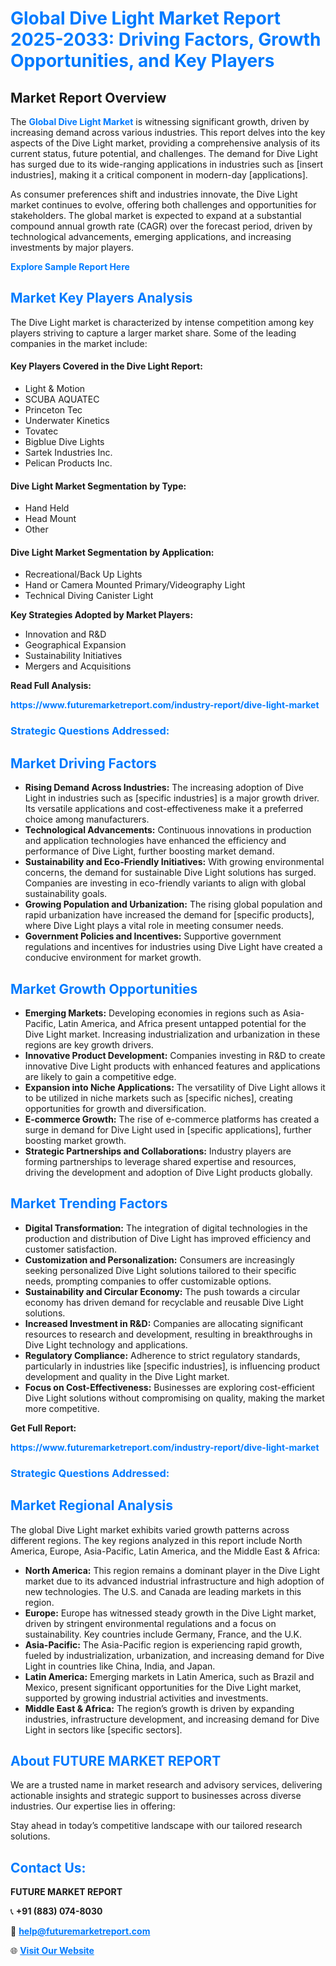 <h1 style="color: #007BFF;">Global Dive Light Market Report 2025-2033: Driving Factors, Growth Opportunities, and Key Players</h1>

<section id="overview">
<h2>Market Report Overview</h2>
<p>The <a href="https://www.futuremarketreport.com/industry-report/dive-light-market" style="color: #007BFF; text-decoration: none;"><strong>Global Dive Light Market</strong></a> is witnessing significant growth, driven by increasing demand across various industries. This report delves into the key aspects of the Dive Light market, providing a comprehensive analysis of its current status, future potential, and challenges. The demand for Dive Light has surged due to its wide-ranging applications in industries such as [insert industries], making it a critical component in modern-day [applications].</p>
<p>As consumer preferences shift and industries innovate, the Dive Light market continues to evolve, offering both challenges and opportunities for stakeholders. The global market is expected to expand at a substantial compound annual growth rate (CAGR) over the forecast period, driven by technological advancements, emerging applications, and increasing investments by major players.</p>
</section>

<section id="overview">
<p><a href="https://www.futuremarketreport.com/request-sample/reportId=116144" style="color: #007BFF; text-decoration: none;"><strong>Explore Sample Report Here</strong></a></p>
</section>

<section id="key-players">
<h2 style="color: #007BFF;">Market Key Players Analysis</h2>
<p>The Dive Light market is characterized by intense competition among key players striving to capture a larger market share. Some of the leading companies in the market include:</p>
<h4>Key Players Covered in the Dive Light Report:</h4>
<ul><li>Light &amp; Motion</li><li>SCUBA AQUATEC</li><li>Princeton Tec</li><li>Underwater Kinetics</li><li>Tovatec</li><li>Bigblue Dive Lights</li><li>Sartek Industries Inc.</li><li>Pelican Products Inc.</li></ul>
<h4>Dive Light Market Segmentation by Type:</h4>
<ul><li>Hand Held</li><li>Head Mount</li><li>Other</li></ul>

<h4>Dive Light Market Segmentation by Application:</h4>
<ul><li>Recreational/Back Up Lights</li><li>Hand or Camera Mounted Primary/Videography Light</li><li>Technical Diving Canister Light</li></ul>
<p><strong>Key Strategies Adopted by Market Players:</strong></p>
<ul>
<li>Innovation and R&D</li>
<li>Geographical Expansion</li>
<li>Sustainability Initiatives</li>
<li>Mergers and Acquisitions</li>
</ul>
</section>

<section>
<p><strong>Read Full Analysis: </strong></p><a href="https://www.futuremarketreport.com/industry-report/dive-light-market" style="color: #007BFF; text-decoration: none;"><strong>https://www.futuremarketreport.com/industry-report/dive-light-market</strong></a>
<h3 style="color: #007BFF;">Strategic Questions Addressed:</h3>
</section>

<section id="driving-factors">
<h2 style="color: #007BFF;">Market Driving Factors</h2>
<ul>
<li><strong>Rising Demand Across Industries:</strong> The increasing adoption of Dive Light in industries such as [specific industries] is a major growth driver. Its versatile applications and cost-effectiveness make it a preferred choice among manufacturers.</li>
<li><strong>Technological Advancements:</strong> Continuous innovations in production and application technologies have enhanced the efficiency and performance of Dive Light, further boosting market demand.</li>
<li><strong>Sustainability and Eco-Friendly Initiatives:</strong> With growing environmental concerns, the demand for sustainable Dive Light solutions has surged. Companies are investing in eco-friendly variants to align with global sustainability goals.</li>
<li><strong>Growing Population and Urbanization:</strong> The rising global population and rapid urbanization have increased the demand for [specific products], where Dive Light plays a vital role in meeting consumer needs.</li>
<li><strong>Government Policies and Incentives:</strong> Supportive government regulations and incentives for industries using Dive Light have created a conducive environment for market growth.</li>
</ul>
</section>

<section id="growth-opportunities">
<h2 style="color: #007BFF;">Market Growth Opportunities</h2>
<ul>
<li><strong>Emerging Markets:</strong> Developing economies in regions such as Asia-Pacific, Latin America, and Africa present untapped potential for the Dive Light market. Increasing industrialization and urbanization in these regions are key growth drivers.</li>
<li><strong>Innovative Product Development:</strong> Companies investing in R&D to create innovative Dive Light products with enhanced features and applications are likely to gain a competitive edge.</li>
<li><strong>Expansion into Niche Applications:</strong> The versatility of Dive Light allows it to be utilized in niche markets such as [specific niches], creating opportunities for growth and diversification.</li>
<li><strong>E-commerce Growth:</strong> The rise of e-commerce platforms has created a surge in demand for Dive Light used in [specific applications], further boosting market growth.</li>
<li><strong>Strategic Partnerships and Collaborations:</strong> Industry players are forming partnerships to leverage shared expertise and resources, driving the development and adoption of Dive Light products globally.</li>
</ul>
</section>

<section id="trending-factors">
<h2 style="color: #007BFF;">Market Trending Factors</h2>
<ul>
<li><strong>Digital Transformation:</strong> The integration of digital technologies in the production and distribution of Dive Light has improved efficiency and customer satisfaction.</li>
<li><strong>Customization and Personalization:</strong> Consumers are increasingly seeking personalized Dive Light solutions tailored to their specific needs, prompting companies to offer customizable options.</li>
<li><strong>Sustainability and Circular Economy:</strong> The push towards a circular economy has driven demand for recyclable and reusable Dive Light solutions.</li>
<li><strong>Increased Investment in R&D:</strong> Companies are allocating significant resources to research and development, resulting in breakthroughs in Dive Light technology and applications.</li>
<li><strong>Regulatory Compliance:</strong> Adherence to strict regulatory standards, particularly in industries like [specific industries], is influencing product development and quality in the Dive Light market.</li>
<li><strong>Focus on Cost-Effectiveness:</strong> Businesses are exploring cost-efficient Dive Light solutions without compromising on quality, making the market more competitive.</li>
</ul>
</section>

<section>
<p><strong>Get Full Report: </strong></p><a href="https://www.futuremarketreport.com/industry-report/dive-light-market" style="color: #007BFF; text-decoration: none;"><strong>https://www.futuremarketreport.com/industry-report/dive-light-market</strong></a>
<h3 style="color: #007BFF;">Strategic Questions Addressed:</h3>
</section>


<section id="regional-analysis">
<h2 style="color: #007BFF;">Market Regional Analysis</h2>
<p>The global Dive Light market exhibits varied growth patterns across different regions. The key regions analyzed in this report include North America, Europe, Asia-Pacific, Latin America, and the Middle East & Africa:</p>
<ul>
<li><strong>North America:</strong> This region remains a dominant player in the Dive Light market due to its advanced industrial infrastructure and high adoption of new technologies. The U.S. and Canada are leading markets in this region.</li>
<li><strong>Europe:</strong> Europe has witnessed steady growth in the Dive Light market, driven by stringent environmental regulations and a focus on sustainability. Key countries include Germany, France, and the U.K.</li>
<li><strong>Asia-Pacific:</strong> The Asia-Pacific region is experiencing rapid growth, fueled by industrialization, urbanization, and increasing demand for Dive Light in countries like China, India, and Japan.</li>
<li><strong>Latin America:</strong> Emerging markets in Latin America, such as Brazil and Mexico, present significant opportunities for the Dive Light market, supported by growing industrial activities and investments.</li>
<li><strong>Middle East & Africa:</strong> The region’s growth is driven by expanding industries, infrastructure development, and increasing demand for Dive Light in sectors like [specific sectors].</li>
</ul>
</section>

<footer>
<h2 style="color: #007BFF;">About FUTURE MARKET REPORT</h2>
<p>We are a trusted name in market research and advisory services, delivering actionable insights and strategic support to businesses across diverse industries. Our expertise lies in offering:</p>

<p>Stay ahead in today’s competitive landscape with our tailored research solutions.</p>

<h2 style="color: #007BFF;">Contact Us:</h2>
<p><strong>FUTURE MARKET REPORT</strong></p>
<p>📞 <strong>+91 (883) 074-8030</strong></p>
<p>📧 <strong><a href="mailto:help@futuremarketreport.com" style="color: #007BFF;">help@futuremarketreport.com</a></strong></p>
<p>🌐 <strong><a href="https://www.futuremarketreport.com/" style="color: #007BFF;">Visit Our Website</a></strong></p>
</footer>